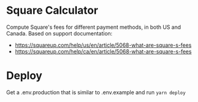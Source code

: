# Square Calculator

Compute Square's fees for different payment methods, in both US and Canada. Based on support documentation:

* https://squareup.com/help/us/en/article/5068-what-are-square-s-fees
* https://squareup.com/help/ca/en/article/5068-what-are-square-s-fees

# Deploy

Get a .env.production that is similar to .env.example and run `yarn deploy`
